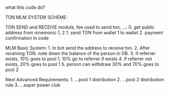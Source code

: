 what this code do?

TON MLM SYSTEM SCHEME:

TON SEND and RECEIVE module, fee used to send ton, ...:
    0. get public address from mnemonic 1, 2
    1. send TON from wallet 1 to wallet
    2. payment confirmation in code

MLM Basic System:
    1. In bot send the address to receive ton. 
    2. After receiving TON. note down the balance of the person in DB.
    3. if referrer exists, 10% goes to pool 1, 10% go to referrer if exists
    4. if referrer not exists, 20% goes to pool 1
    5. person can withdraw 30% and 70% goes to pool 2

Next Advanced Requirements:
    1. ...pool 1 distribution
    2. ...pool 2 distribution rule
    3. ...super power club

